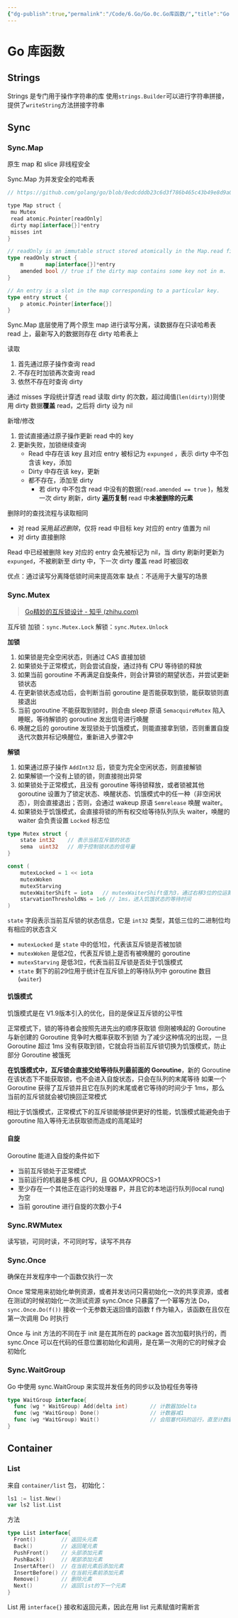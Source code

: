 ```yaml
---
{"dg-publish":true,"permalink":"/Code/6.Go/Go.0c.Go库函数/","title":"Go 库函数","noteIcon":""}
---
```



# Go 库函数

## Strings

Strings 是专门用于操作字符串的库
使用`strings.Builder`可以进行字符串拼接，提供了`writeString`方法拼接字符串

## Sync

### Sync.Map

原生 map 和 slice 非线程安全

Sync.Map 为并发安全的哈希表
```Go
// https://github.com/golang/go/blob/8edcdddb23c6d3f786b465c43b49e8d9a0015082/src/sync/map.go#L35

type Map struct {
 mu Mutex
 read atomic.Pointer[readOnly]
 dirty map[interface{}]*entry
 misses int
}

// readOnly is an immutable struct stored atomically in the Map.read field.
type readOnly struct {
	m       map[interface{}]*entry
	amended bool // true if the dirty map contains some key not in m.
}

// An entry is a slot in the map corresponding to a particular key.
type entry struct {
	p atomic.Pointer[interface{}]
}
```

Sync.Map 底层使用了两个原生 map 进行读写分离，读数据存在只读哈希表 read 上，最新写入的数据则存在 dirty 哈希表上

读取
1. 首先通过原子操作查询 read
2. 不存在时加锁再次查询 read
3. 依然不存在时查询 dirty

通过 misses 字段统计穿透 read 读取 dirty 的次数，超过阈值(`len(dirty)`)则使用 dirty 数据**覆盖** read，之后将 dirty 设为 nil

新增/修改
1. 尝试直接通过原子操作更新 read 中的 key
2. 更新失败，加锁继续查询
    - Read 中存在该 key 且对应 entry 被标记为 `expunged` ，表示 dirty 中不包含该 key，添加
    - Dirty 中存在该 key，更新
    - 都不存在，添加至 dirty
        - 若 dirty 中不包含 read 中没有的数据(`read.amended == true` )，触发一次 dirty 刷新，dirty **遍历复制** read 中**未被删除的元素**

删除时的查找流程与读取相同
- 对 read 采用*延迟删除*，仅将 read 中目标 key 对应的 entry 值置为 nil
- 对 dirty 直接删除

Read 中已经被删除 key 对应的 entry 会先被标记为 nil，当 dirty 刷新时更新为 `expunged`，不被刷新至 dirty 中，下一次 dirty 覆盖 read 时被回收

优点：通过读写分离降低锁时间来提高效率
缺点：不适用于大量写的场景

### Sync.Mutex

> [Go精妙的互斥锁设计 - 知乎 (zhihu.com)](https://zhuanlan.zhihu.com/p/343563412)

互斥锁
加锁：`sync.Mutex.Lock`
解锁：`sync.Mutex.Unlock`

**加锁**
1. 如果锁是完全空闲状态，则通过 CAS 直接加锁
2. 如果锁处于正常模式，则会尝试自旋，通过持有 CPU 等待锁的释放
3. 如果当前 goroutine 不再满足自旋条件，则会计算锁的期望状态，并尝试更新锁状态
4. 在更新锁状态成功后，会判断当前 goroutine 是否能获取到锁，能获取锁则直接退出
5. 当前 goroutine 不能获取到锁时，则会由 sleep 原语 `SemacquireMutex` 陷入睡眠，等待解锁的 goroutine 发出信号进行唤醒
6. 唤醒之后的 goroutine 发现锁处于饥饿模式，则能直接拿到锁，否则重置自旋迭代次数并标记唤醒位，重新进入步骤2中

**解锁**
1. 如果通过原子操作 `AddInt32` 后，锁变为完全空闲状态，则直接解锁
2. 如果解锁一个没有上锁的锁，则直接抛出异常
3. 如果锁处于正常模式，且没有 goroutine 等待锁释放，或者锁被其他 goroutine 设置为了锁定状态、唤醒状态、饥饿模式中的任一种（非空闲状态），则会直接退出；否则，会通过 wakeup 原语 `Semrelease` 唤醒 waiter。
4. 如果锁处于饥饿模式，会直接将锁的所有权交给等待队列队头 waiter，唤醒的 waiter 会负责设置 `Locked` 标志位

```go
type Mutex struct {
    state int32    // 表示当前互斥锁的状态
    sema  uint32   // 用于控制锁状态的信号量
}

const (
    mutexLocked = 1 << iota
    mutexWoken
    mutexStarving
    mutexWaiterShift = iota   // mutexWaiterShift值为3，通过右移3位的位运算，可计算waiter个数
    starvationThresholdNs = 1e6 // 1ms，进入饥饿状态的等待时间
)
```

`state` 字段表示当前互斥锁的状态信息，它是 `int32` 类型，其低三位的二进制位均有相应的状态含义
- `mutexLocked` 是 `state` 中的低1位，代表该互斥锁是否被加锁
- `mutexWoken` 是低2位，代表互斥锁上是否有被唤醒的 goroutine
- `mutexStarving` 是低3位，代表当前互斥锁是否处于饥饿模式
- `state` 剩下的前29位用于统计在互斥锁上的等待队列中 goroutine 数目(`waiter`)

#### 饥饿模式

饥饿模式是在 V1.9版本引入的优化，目的是保证互斥锁的公平性

正常模式下，锁的等待者会按照先进先出的顺序获取锁
但刚被唤起的 Goroutine 与新创建的 Goroutine 竞争时大概率获取不到锁
为了减少这种情况的出现，一旦 Goroutine 超过 1ms 没有获取到锁，它就会将当前互斥锁切换为饥饿模式，防止部分 Goroutine 被饿死

**在饥饿模式中，互斥锁会直接交给等待队列最前面的 Goroutine**，新的 Goroutine 在该状态下不能获取锁，也不会进入自旋状态，只会在队列的末尾等待
如果一个 Goroutine 获得了互斥锁并且它在队列的末尾或者它等待的时间少于 1ms，那么当前的互斥锁就会被切换回正常模式

相比于饥饿模式，正常模式下的互斥锁能够提供更好的性能，饥饿模式能避免由于 goroutine 陷入等待无法获取锁而造成的高尾延时

#### 自旋

Goroutine 能进入自旋的条件如下
- 当前互斥锁处于正常模式
- 当前运行的机器是多核 CPU，且 GOMAXPROCS>1
- 至少存在一个其他正在运行的处理器 P，并且它的本地运行队列(local runq)为空
- 当前 goroutine 进行自旋的次数小于4

### Sync.RWMutex

读写锁，可同时读，不可同时写，读写不共存

### Sync.Once

确保在并发程序中一个函数仅执行一次

Once 常常用来初始化单例资源，或者并发访问只需初始化一次的共享资源，或者在测试的时候初始化一次测试资源
sync.Once 只暴露了一个幂等方法 Do，`sync.Once.Do(f())` 接收一个无参数无返回值的函数 f 作为输入，该函数在且仅在第一次调用 Do 时执行

Once 与 init 方法的不同在于 init 是在其所在的 package 首次加载时执行的，而 sync.Once 可以在代码的任意位置初始化和调用，是在第一次用的它的时候才会初始化

### Sync.WaitGroup

Go 中使用 sync.WaitGroup 来实现并发任务的同步以及协程任务等待

```Go
type WaitGroup interface{
  func (wg * WaitGroup) Add(delta int)       // 计数器加delta
  func (wg *WaitGroup) Done()                // 计数器减1
  func (wg *WaitGroup) Wait()                // 会阻塞代码的运行，直至计数器减为0。
}
```

## Container

### List

来自 `container/list` 包，
初始化：
```Go
ls1 := list.New()
var ls2 list.List
```

方法
```Go
type List interface{
  Front()        // 返回头元素
  Back()         // 返回尾元素
  PushFront()    // 头部添加元素
  PushBack()     // 尾部添加元素
  InsertAfter()  // 在当前元素后添加元素
  InsertBefore() // 在当前元素前添加元素
  Remove()       // 删除元素
  Next()         // 返回list的下一个元素
}
```

List 用 `interface{}` 接收和返回元素，因此在用 list 元素赋值时需断言
